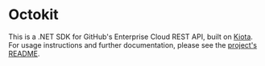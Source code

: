# Octokit

This is a .NET SDK for GitHub's Enterprise Cloud REST API, built on [Kiota](https://github.com/microsoft/kiota). For usage instructions and further documentation, please see the [project's README](https://github.com/octokit/dotnet-sdk-enterprise-cloud/blob/main/README.md).
